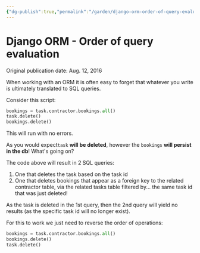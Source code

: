 ```yaml
---
{"dg-publish":true,"permalink":"/garden/django-orm-order-of-query-evaluation/","created":"2024-03-03T11:39:45.174+01:00","updated":"2024-03-03T11:40:45.518+01:00"}
---
```


# Django ORM - Order of query evaluation

Original publication date: Aug. 12, 2016

When working with an ORM it is often easy to forget that whatever you write is ultimately translated to SQL queries.

Consider this script:

```python
bookings = task.contractor.bookings.all()
task.delete()
bookings.delete()
```

This will run with no errors.

As you would expect`task` **will be deleted**, however the `bookings` **will persist in the db**! What's going on?

The code above will result in 2 SQL queries:

1. One that deletes the task based on the task id
2. One that deletes bookings that appear as a foreign key to the related contractor table, via the related tasks table filtered by... the same task id that was just deleted!

As the task is deleted in the 1st query, then the 2nd query will yield no results (as the specific task id will no longer exist).

For this to work we just need to reverse the order of operations:

```python
bookings = task.contractor.bookings.all()
bookings.delete()
task.delete()
```